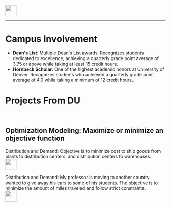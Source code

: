 <a name="top"></a>

[<img src="https://user-images.githubusercontent.com/91146906/152112781-2de05074-70b1-436b-9bfb-860890cc1de1.svg" height="35"/>](/README.md/#top)
<hr>

# Campus Involvement

<ul>
  <li><b>Dean's List</b>: Multiple Dean's List awards. Recognizes students dedicated to excellence, achieving a quarterly grade point average of 3.75 or above while taking at least 15 credit hours.</li>
  <li><b>Hornbeck Scholar</b>: One of the highest academic honors at University of Denver. Recognizes students who achieved a quarterly grade point average of 4.0 while taking a minimum of 12 credit hours..</li>
</ul>

# Projects From DU
<br>

## Optimization Modeling: Maximize or minimize an objective function

Distribution and Demand: Objective is to minimize cost to ship goods from plants to distribution centers, and distribution centers to warehouses.
<br>[<img src="https://user-images.githubusercontent.com/91146906/152109152-fbd18f8c-4c42-46f6-97cc-631c298e7eac.svg" height="35"/>](/UrbaczewskisPutters.ipynb/#top)

Distribution and Demand: My professor is moving to another country wanted to give away his cars to some of his students. The objective is to minimize the amount of miles traveled and follow strict constraints. 
<br>[<img src="https://user-images.githubusercontent.com/91146906/152109152-fbd18f8c-4c42-46f6-97cc-631c298e7eac.svg" height="35"/>](/INFO3440Homework2.ipynb/#top)




